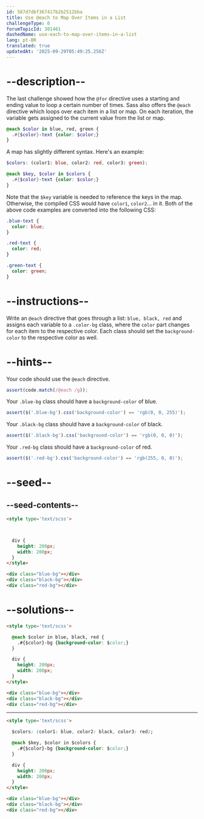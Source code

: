 ```yaml
---
id: 587d7dbf367417b2b2512bba
title: Use @each to Map Over Items in a List
challengeType: 0
forumTopicId: 301461
dashedName: use-each-to-map-over-items-in-a-list
lang: pt-BR
translated: true
updatedAt: '2025-09-29T05:49:25.256Z'
---
```


# --description--

The last challenge showed how the `@for` directive uses a starting and ending value to loop a certain number of times. Sass also offers the `@each` directive which loops over each item in a list or map. On each iteration, the variable gets assigned to the current value from the list or map.

```scss
@each $color in blue, red, green {
  .#{$color}-text {color: $color;}
}
```

A map has slightly different syntax. Here's an example:

```scss
$colors: (color1: blue, color2: red, color3: green);

@each $key, $color in $colors {
  .#{$color}-text {color: $color;}
}
```

Note that the `$key` variable is needed to reference the keys in the map. Otherwise, the compiled CSS would have `color1`, `color2`... in it. Both of the above code examples are converted into the following CSS:

```scss
.blue-text {
  color: blue;
}

.red-text {
  color: red;
}

.green-text {
  color: green;
}
```

# --instructions--

Write an `@each` directive that goes through a list: `blue, black, red` and assigns each variable to a `.color-bg` class, where the `color` part changes for each item to the respective color. Each class should set the `background-color` to the respective color as well.

# --hints--

Your code should use the `@each` directive.

```js
assert(code.match(/@each /g));
```

Your `.blue-bg` class should have a `background-color` of blue.

```js
assert($('.blue-bg').css('background-color') == 'rgb(0, 0, 255)');
```

Your `.black-bg` class should have a `background-color` of black.

```js
assert($('.black-bg').css('background-color') == 'rgb(0, 0, 0)');
```

Your `.red-bg` class should have a `background-color` of red.

```js
assert($('.red-bg').css('background-color') == 'rgb(255, 0, 0)');
```

# --seed--

## --seed-contents--

```html
<style type='text/scss'>



  div {
    height: 200px;
    width: 200px;
  }
</style>

<div class="blue-bg"></div>
<div class="black-bg"></div>
<div class="red-bg"></div>
```

# --solutions--

```html
<style type='text/scss'>

  @each $color in blue, black, red {
    .#{$color}-bg {background-color: $color;}
  }

  div {
    height: 200px;
    width: 200px;
  }
</style>

<div class="blue-bg"></div>
<div class="black-bg"></div>
<div class="red-bg"></div>
```

---

```html
<style type='text/scss'>

  $colors: (color1: blue, color2: black, color3: red);

  @each $key, $color in $colors {
    .#{$color}-bg {background-color: $color;}
  }

  div {
    height: 200px;
    width: 200px;
  }
</style>

<div class="blue-bg"></div>
<div class="black-bg"></div>
<div class="red-bg"></div>
```
